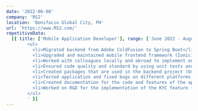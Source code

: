 ```yaml
---
date: '2022-06-08'
company: 'RS2'
location: 'Bonifacio Global City, PH'
url: 'https://www.RS2.com/'
repetitiveData:
  [{ title: ['Mobile Application Developer'], range: ['June 2022 - August 2023'], jobDescription: '
        <ul>
          <li>Migrated backend from Adobe ColdFusion to Spring Boot</li>
          <li>Upgraded and maintained mobile frontend framework (Ionic)</li>
          <li>Worked with colleagues locally and abroad to implement new features (Some key implementations are: • Bills Payment, Transfer to other banks, QrPH, OTP, Branch Locator)</li>
          <li>Ensured code quality and standard by using unit tests and frequently changing the code base to the latest standard (JUnit, Jasmine)</li>
          <li>Created packages that are used in the backend project (Oracle, PL-SQL)</li>
          <li>Tested application and fixed bugs on different platforms (iOS, Android)</li>
          <li>Created documentation for the code and features of the application for both the front and backend (Postman, Confluence, Swagger) </li>
          <li>Worked on R&D for the implementation of the KYC feature (AWS Rekognition, AWS Textract)</li>
        </ul>
        ' }]
---
```











